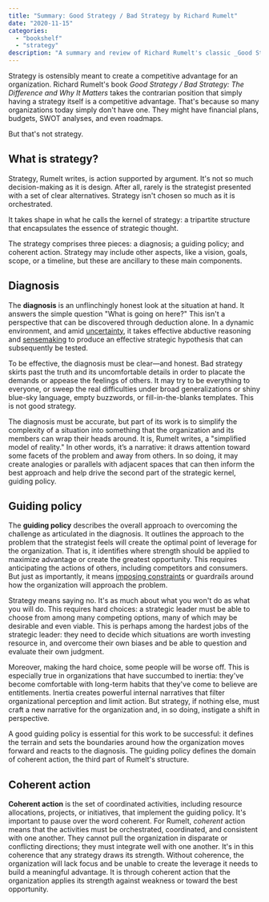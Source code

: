 ```yaml
---
title: "Summary: Good Strategy / Bad Strategy by Richard Rumelt"
date: "2020-11-15"
categories:
  - "bookshelf"
  - "strategy"
description: "A summary and review of Richard Rumelt's classic _Good Strategy / Bad Strategy_."
---
```


Strategy is ostensibly meant to create a competitive advantage for an organization. Richard Rumelt's book _Good Strategy / Bad Strategy: The Difference and Why It Matters_ takes the contrarian position that simply having a strategy itself is a competitive advantage. That's because so many organizations today simply don't have one. They might have financial plans, budgets, SWOT analyses, and even roadmaps.

But that's not strategy.

## What is strategy?

Strategy, Rumelt writes, is action supported by argument. It's not so much decision-making as it is design. After all, rarely is the strategist presented with a set of clear alternatives. Strategy isn't chosen so much as it is orchestrated.

It takes shape in what he calls the kernel of strategy: a tripartite structure that encapsulates the essence of strategic thought.

The strategy comprises three pieces: a diagnosis; a guiding policy; and coherent action. Strategy may include other aspects, like a vision, goals, scope, or a timeline, but these are ancillary to these main components.

## Diagnosis

The **diagnosis** is an unflinchingly honest look at the situation at hand. It answers the simple question "What is going on here?" This isn't a perspective that can be discovered through deduction alone. In a dynamic environment, and amid [uncertainty](https://mobydiction.ca/blog/summary-radical-uncertainty-kay-king), it takes effective abductive reasoning and [sensemaking](https://mobydiction.ca/blog/summary-sensemaking-by-christian-madsbjerg) to produce an effective strategic hypothesis that can subsequently be tested.

To be effective, the diagnosis must be clear—and honest. Bad strategy skirts past the truth and its uncomfortable details in order to placate the demands or appease the feelings of others. It may try to be everything to everyone, or sweep the real difficulties under broad generalizations or shiny blue-sky language, empty buzzwords, or fill-in-the-blanks templates. This is not good strategy.

The diagnosis must be accurate, but part of its work is to simplify the complexity of a situation into something that the organization and its members can wrap their heads around. It is, Rumelt writes, a "simplified model of reality." In other words, it’s a narrative: it draws attention toward some facets of the problem and away from others. In so doing, it may create analogies or parallels with adjacent spaces that can then inform the best approach and help drive the second part of the strategic kernel, guiding policy.

## Guiding policy

The **guiding policy** describes the overall approach to overcoming the challenge as articulated in the diagnosis. It outlines the approach to the problem that the strategist feels will create the optimal point of leverage for the organization. That is, it identifies where strength should be applied to maximize advantage or create the greatest opportunity. This requires anticipating the actions of others, including competitors and consumers. But just as importantly, it means [imposing constraints](https://mobydiction.ca/blog/strategy-creates-constraints) or guardrails around how the organization will approach the problem.

Strategy means saying no. It's as much about what you won't do as what you will do. This requires hard choices: a strategic leader must be able to choose from among many competing options, many of which may be desirable and even viable. This is perhaps among the hardest jobs of the strategic leader: they need to decide which situations are worth investing resource in, and overcome their own biases and be able to question and evaluate their own judgment.

Moreover, making the hard choice, some people will be worse off. This is especially true in organizations that have succumbed to inertia: they've become comfortable with long-term habits that they've come to believe are entitlements. Inertia creates powerful internal narratives that filter organizational perception and limit action. But strategy, if nothing else, must craft a new narrative for the organization and, in so doing, instigate a shift in perspective.

A good guiding policy is essential for this work to be successful: it defines the terrain and sets the boundaries around how the organization moves forward and reacts to the diagnosis. The guiding policy defines the domain of coherent action, the third part of Rumelt's structure.

## Coherent action

**Coherent action** is the set of coordinated activities, including resource allocations, projects, or initiatives, that implement the guiding policy. It's important to pause over the word coherent. For Rumelt, _coherent_ action means that the activities must be orchestrated, coordinated, and consistent with one another. They cannot pull the organization in disparate or conflicting directions; they must integrate well with one another. It's in this coherence that any strategy draws its strength. Without coherence, the organization will lack focus and be unable to create the leverage it needs to build a meaningful advantage. It is through coherent action that the organization applies its strength against weakness or toward the best opportunity.
